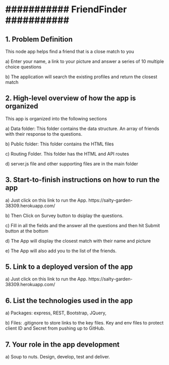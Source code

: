 <h1>########### FriendFinder ###########</h1>
<h2>1. Problem Definition</h2>
   <p>This node app helps find a friend that is a close match to you</p>
   <p>a) Enter your name, a link to your picture and answer a series of 10 multiple choice questions</p>
   <p>b) The application will search the existing profiles and return the closest match</p>
<h2>2. High-level overview of how the app is organized</h2>
   <p>This app is organized into the following sections</p>
   </p>a) Data folder: This folder contains the data structure. An array of friends with their response to the questions.</p>
   <p>b) Public folder: This folder contains the HTML files</p>
   <p>c) Routing Folder. This folder has the HTML and API routes</p>
   <p>d) server.js file and other supporting files are in the main folder</p>

<h2>3. Start-to-finish instructions on how to run the app</h2>
   <p>a) Just click on this link to run the App. 
        https://salty-garden-38309.herokuapp.com/</p>
   <p>b) Then Click on Survey button to dsiplay the questions.</p>
   <p>c) Fill in all the fields and the answer all the questions and then hit Submit button at the bottom</p>
   <p>d) The App will display the closest match with their name and picture</p>
   <p>e) The App will also add you to the list of the friends.</p>
<h2>5. Link to a deployed version of the app</h2>
   <p>a) Just click on this link to run the App. 
        https://salty-garden-38309.herokuapp.com/</p>
<h2>6. List the technologies used in the app</h2>
   <p>a) Packages: express, REST, Bootstrap, JQuery,</p>
   <p>b) Files: .gitignore to store links to the key files. Key and env files to protect client ID and Secret from pushing up to GitHub.</p>
<h2>7. Your role in the app development</h2>
   <p>a) Soup to nuts. Design, develop, test and deliver.</p>